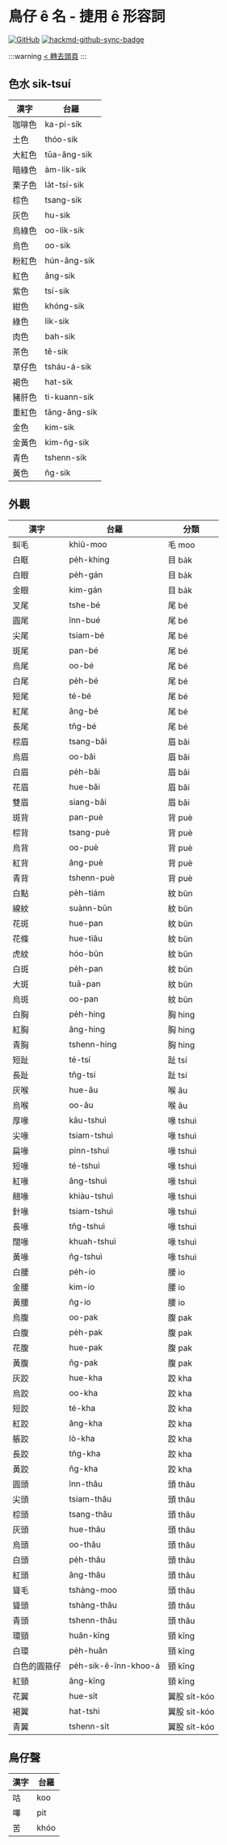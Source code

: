 # 鳥仔 ê 名 - 捷用 ê 形容詞

[![GitHub](https://img.shields.io/badge/GitHub-black?logo=github)](https://github.com/siansiansu/tsiau-a-e-mia)
[![hackmd-github-sync-badge](https://hackmd.io/KG0_UKHjRRON8EFRHotfaQ/badge)](https://hackmd.io/KG0_UKHjRRON8EFRHotfaQ)

:::warning
[< 轉去頭頁](https://hackmd.io/@siansiansu/Hy4VzNvha)
:::

## 色水 sik-tsuí

| 漢字 | 台羅  |
|-|-|
| 咖啡色 | ka-pi-sik  |
| 土色 | thóo-sik  |
| 大紅色 | tūa-âng-sik  |
| 暗綠色 | àm-li̍k-sik  |
| 栗子色 | la̍t-tsí-sik  |
| 棕色 | tsang-sik  |
| 灰色 | hu-sik  |
| 烏綠色 | oo-li̍k-sik  |
| 烏色 | oo-sik  |
| 粉紅色 | hún-âng-sik  |
| 紅色 | âng-sik  |
| 紫色 | tsí-sik  |
| 紺色 | khóng-sik  |
| 綠色 | li̍k-sik  |
| 肉色 | bah-sik  |
| 茶色 | tê-sik  |
| 草仔色 | tsháu-á-sik  |
| 褐色 | hat-sik  |
| 豬肝色 | ti-kuann-sik  |
| 重紅色 | tāng-âng-sik  |
| 金色 | kim-sik  |
| 金黃色 | kim-n̂g-sik  |
| 青色 | tshenn-sik  |
| 黃色 | n̂g-sik  |

## 外觀

| 漢字 | 台羅 | 分類  |
|-|-|-|
| 虯毛 | khiû-moo | 毛 moo  |
| 白眶 | pe̍h-khing | 目 ba̍k  |
| 白眼 | pe̍h-gán | 目 ba̍k  |
| 金眼 | kim-gán | 目 ba̍k  |
| 叉尾 | tshe-bé | 尾 bé  |
| 圓尾 | înn-bué | 尾 bé  |
| 尖尾 | tsiam-bé | 尾 bé  |
| 斑尾 | pan-bé | 尾 bé  |
| 烏尾 | oo-bé | 尾 bé  |
| 白尾 | pe̍h-bé | 尾 bé  |
| 短尾 | té-bé | 尾 bé  |
| 紅尾 | âng-bé | 尾 bé  |
| 長尾 | tn̂g-bé | 尾 bé  |
| 棕眉 | tsang-bâi | 眉 bâi  |
| 烏眉 | oo-bâi | 眉 bâi  |
| 白眉 | pe̍h-bâi | 眉 bâi  |
| 花眉 | hue-bâi | 眉 bâi  |
| 雙眉 | siang-bâi | 眉 bâi  |
| 斑背 | pan-puè | 背 puè  |
| 棕背 | tsang-puè | 背 puè  |
| 烏背 | oo-puè | 背 puè  |
| 紅背 | âng-puè | 背 puè  |
| 青背 | tshenn-puè | 背 puè  |
| 白點 | pe̍h-tiám | 紋 bûn  |
| 線紋 | suànn-bûn | 紋 bûn  |
| 花斑 | hue-pan | 紋 bûn  |
| 花條 | hue-tiâu | 紋 bûn  |
| 虎紋 | hóo-bûn | 紋 bûn  |
| 白斑 | pe̍h-pan | 紋 bûn  |
| 大斑 | tuā-pan | 紋 bûn  |
| 烏斑 | oo-pan | 紋 bûn  |
| 白胸 | pe̍h-hing | 胸 hing  |
| 紅胸 | âng-hing | 胸 hing  |
| 青胸 | tshenn-hing | 胸 hing  |
| 短趾 | té-tsí | 趾 tsí  |
| 長趾 | tn̂g-tsí | 趾 tsí  |
| 灰喉 | hue-âu | 喉 âu  |
| 烏喉 | oo-âu | 喉 âu  |
| 厚喙 | kāu-tshuì | 喙 tshuì  |
| 尖喙 | tsiam-tshuì | 喙 tshuì  |
| 扁喙 | pínn-tshuì | 喙 tshuì  |
| 短喙 | té-tshuì | 喙 tshuì  |
| 紅喙 | âng-tshuì | 喙 tshuì  |
| 翹喙 | khiàu-tshuì | 喙 tshuì  |
| 針喙 | tsiam-tshuì | 喙 tshuì  |
| 長喙 | tn̂g-tshuì | 喙 tshuì  |
| 闊喙 | khuah-tshuì | 喙 tshuì  |
| 黃喙 | n̂g-tshuì | 喙 tshuì  |
| 白腰 | pe̍h-io | 腰 io  |
| 金腰 | kim-io | 腰 io  |
| 黃腰 | n̂g-io | 腰 io  |
| 烏腹 | oo-pak | 腹 pak  |
| 白腹 | pe̍h-pak | 腹 pak  |
| 花腹 | hue-pak | 腹 pak  |
| 黃腹 | n̂g-pak | 腹 pak  |
| 灰跤 | hue-kha | 跤 kha  |
| 烏跤 | oo-kha | 跤 kha  |
| 短跤 | té-kha | 跤 kha  |
| 紅跤 | âng-kha | 跤 kha  |
| 躼跤 | lò-kha | 跤 kha  |
| 長跤 | tn̂g-kha | 跤 kha  |
| 黃跤 | n̂g-kha | 跤 kha  |
| 圓頭 | înn-thâu | 頭 thâu  |
| 尖頭 | tsiam-thâu | 頭 thâu  |
| 棕頭 | tsang-thâu | 頭 thâu  |
| 灰頭 | hue-thâu | 頭 thâu  |
| 烏頭 | oo-thâu | 頭 thâu  |
| 白頭 | pe̍h-thâu | 頭 thâu  |
| 紅頭 | âng-thâu | 頭 thâu  |
| 聳毛 | tshàng-moo | 頭 thâu  |
| 聳頭 | tshàng-thâu | 頭 thâu  |
| 青頭 | tshenn-thâu | 頭 thâu  |
| 環頸 | huân-kīng | 頸 kīng  |
| 白環 | pe̍h-huân | 頸 kīng  |
| 白色的圓箍仔 | pe̍h-sik-ê-înn-khoo-á | 頸 kīng  |
| 紅頸 | âng-kīng | 頸 kīng  |
| 花翼 | hue-si̍t | 翼股 si̍t-kóo  |
| 褐翼 | hat-tshì | 翼股 si̍t-kóo  |
| 青翼 | tshenn-si̍t | 翼股 si̍t-kóo  |

## 鳥仔聲

| 漢字 | 台羅  |
|-|-|
| 咕 | koo  |
| 嗶 | pit  |
| 苦 | khóo  |
